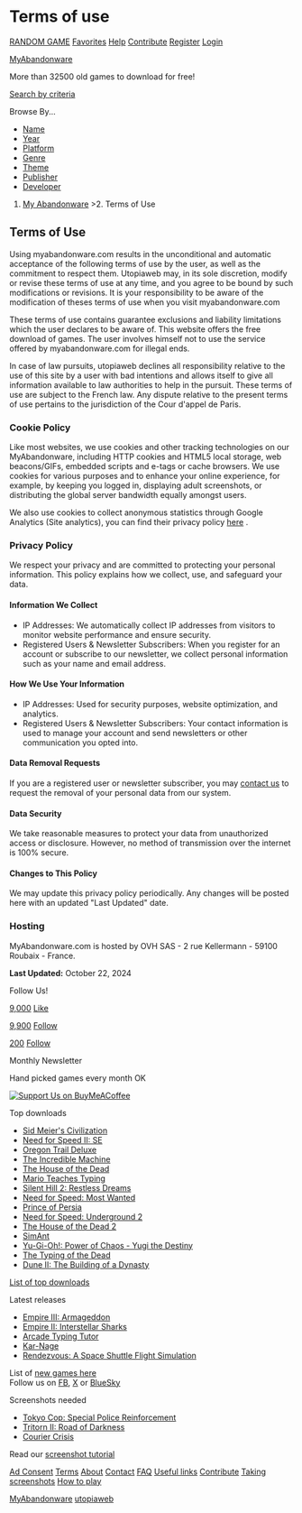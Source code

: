 Terms of use
============

[RANDOM GAME](https://www.myabandonware.com/browse/random) [Favorites](https://www.myabandonware.com/favorites/ "Browse your Favorite Games") [Help](https://www.myabandonware.com/howto/) [Contribute](https://www.myabandonware.com/contribute/ "Help us by contributing") [Register](https://www.myabandonware.com/register/ "Create an account") [Login](https://www.myabandonware.com/login/ "Login MAW")

[MyAbandonware](https://www.myabandonware.com/)

More than 32500 old games to download for free!

 

[Search by criteria](https://www.myabandonware.com/search)

Browse By...

* [Name](https://www.myabandonware.com/browse/name/)
* [Year](https://www.myabandonware.com/browse/year/)
* [Platform](https://www.myabandonware.com/browse/platform/)
* [Genre](https://www.myabandonware.com/browse/genre/)
* [Theme](https://www.myabandonware.com/browse/theme/)
* [Publisher](https://www.myabandonware.com/browse/publisher/)
* [Developer](https://www.myabandonware.com/browse/developer/)

1. [My Abandonware](https://www.myabandonware.com/)
\>2. Terms of Use

Terms of Use
------------

Using myabandonware.com results in the unconditional and automatic acceptance of the following terms of use by the user, as well as the commitment to respect them. Utopiaweb may, in its sole discretion, modify or revise these terms of use at any time, and you agree to be bound by such modifications or revisions. It is your responsibility to be aware of the modification of theses terms of use when you visit myabandonware.com

These terms of use contains guarantee exclusions and liability limitations which the user declares to be aware of. This website offers the free download of games. The user involves himself not to use the service offered by myabandonware.com for illegal ends.

In case of law pursuits, utopiaweb declines all responsibility relative to the use of this site by a user with bad intentions and allows itself to give all information available to law authorities to help in the pursuit. These terms of use are subject to the French law. Any dispute relative to the present terms of use pertains to the jurisdiction of the Cour d'appel de Paris.

### Cookie Policy

Like most websites, we use cookies and other tracking technologies on our MyAbandonware, including HTTP cookies and HTML5 local storage, web beacons/GIFs, embedded scripts and e-tags or cache browsers. We use cookies for various purposes and to enhance your online experience, for example, by keeping you logged in, displaying adult screenshots, or distributing the global server bandwidth equally amongst users.

We also use cookies to collect anonymous statistics through Google Analytics (Site analytics), you can find their privacy policy [here](https://policies.google.com/privacy) .

### Privacy Policy

We respect your privacy and are committed to protecting your personal information. This policy explains how we collect, use, and safeguard your data.

#### Information We Collect

* IP Addresses: We automatically collect IP addresses from visitors to monitor website performance and ensure security.
* Registered Users & Newsletter Subscribers: When you register for an account or subscribe to our newsletter, we collect personal information such as your name and email address.

#### How We Use Your Information

* IP Addresses: Used for security purposes, website optimization, and analytics.
* Registered Users & Newsletter Subscribers: Your contact information is used to manage your account and send newsletters or other communication you opted into.

#### Data Removal Requests

If you are a registered user or newsletter subscriber, you may [contact us](https://www.myabandonware.com/contact/) to request the removal of your personal data from our system.

#### Data Security

We take reasonable measures to protect your data from unauthorized access or disclosure. However, no method of transmission over the internet is 100% secure.

#### Changes to This Policy

We may update this privacy policy periodically. Any changes will be posted here with an updated "Last Updated" date.

### Hosting

MyAbandonware.com is hosted by OVH SAS - 2 rue Kellermann - 59100 Roubaix - France.

**Last Updated:** October 22, 2024

Follow Us!

[9,000](https://www.facebook.com/myabandonware "Like our page on Facebook") [Like](https://www.facebook.com/myabandonware "Like our page on Facebook")

[9,900](https://x.com/myabandonware "Follow us on X") [Follow](https://x.com/myabandonware "Follow us on X")

[200](https://bsky.app/profile/myabandonware.bsky.social "Follow us on BlueSky") [Follow](https://bsky.app/profile/myabandonware.bsky.social "Follow us on BlueSky")

Monthly Newsletter

Hand picked games every month  OK

[![Support Us on BuyMeACoffee](/media/css/img/support-us.png)](https://www.buymeacoffee.com/myabandonware?utm_source=bmac-sidebar "Ad-free browsing included")

Top downloads

* [Sid Meier's Civilization](https://www.myabandonware.com/game/sid-meier-s-civilization-1nj)
* [Need for Speed II: SE](https://www.myabandonware.com/game/need-for-speed-ii-se-a4a)
* [Oregon Trail Deluxe](https://www.myabandonware.com/game/oregon-trail-deluxe-1h9)
* [The Incredible Machine](https://www.myabandonware.com/game/the-incredible-machine-1mg)
* [The House of the Dead](https://www.myabandonware.com/game/the-house-of-the-dead-bed)
* [Mario Teaches Typing](https://www.myabandonware.com/game/mario-teaches-typing-1gl)
* [Silent Hill 2: Restless Dreams](https://www.myabandonware.com/game/silent-hill-2-restless-dreams-bgd)
* [Need for Speed: Most Wanted](https://www.myabandonware.com/game/need-for-speed-most-wanted-i4m)
* [Prince of Persia](https://www.myabandonware.com/game/prince-of-persia-pd)
* [Need for Speed: Underground 2](https://www.myabandonware.com/game/need-for-speed-underground-2-ega)
* [The House of the Dead 2](https://www.myabandonware.com/game/the-house-of-the-dead-2-beg)
* [SimAnt](https://www.myabandonware.com/game/simant-197)
* [Yu-Gi-Oh!: Power of Chaos - Yugi the Destiny](https://www.myabandonware.com/game/yu-gi-oh-power-of-chaos-yugi-the-destiny-bex)
* [The Typing of the Dead](https://www.myabandonware.com/game/the-typing-of-the-dead-bee)
* [Dune II: The Building of a Dynasty](https://www.myabandonware.com/game/dune-ii-the-building-of-a-dynasty-1e7)

[List of top downloads](https://www.myabandonware.com/game/ "See the Top 40 Games")

Latest releases

* [Empire III: Armageddon](https://www.myabandonware.com/game/empire-iii-armageddon-tdl)
* [Empire II: Interstellar Sharks](https://www.myabandonware.com/game/empire-ii-interstellar-sharks-tdj)
* [Arcade Typing Tutor](https://www.myabandonware.com/game/arcade-typing-tutor-tdi)
* [Kar-Nage](https://www.myabandonware.com/game/kar-nage-tdh)
* [Rendezvous: A Space Shuttle Flight Simulation](https://www.myabandonware.com/game/rendezvous-a-space-shuttle-flight-simulation-tdg)

List of [new games here](https://www.myabandonware.com/browse/recent/)  
Follow us on [FB](https://www.facebook.com/myabandonware), [X](https://x.com/myabandonware) or [BlueSky](https://bsky.app/profile/myabandonware.bsky.social)

Screenshots needed

* [Tokyo Cop: Special Police Reinforcement](https://www.myabandonware.com/game/tokyo-cop-special-police-reinforcement-slt)
* [Tritorn II: Road of Darkness](https://www.myabandonware.com/game/tritorn-ii-road-of-darkness-q7m)
* [Courier Crisis](https://www.myabandonware.com/game/courier-crisis-ndc)

Read our [screenshot tutorial](https://www.myabandonware.com/screenshots/)

[Ad Consent](javascript:void(0);) [Terms](https://www.myabandonware.com/terms/) [About](https://www.myabandonware.com/about/) [Contact](https://www.myabandonware.com/contact/) [FAQ](https://www.myabandonware.com/faq/) [Useful links](https://www.myabandonware.com/useful/) [Contribute](https://www.myabandonware.com/contribute/) [Taking screenshots](https://www.myabandonware.com/screenshots/) [How to play](https://www.myabandonware.com/howto/)

[MyAbandonware](https://www.myabandonware.com/) [utopiaweb](https://utopiaweb.fr/ "Visit utopiaweb website")